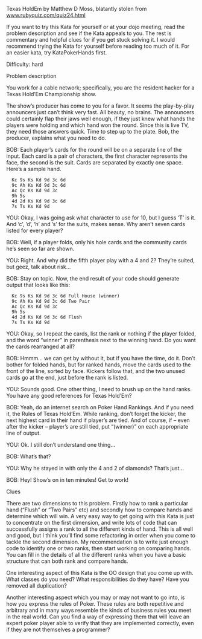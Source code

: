 Texas HoldEm
by Matthew D Moss, blatantly stolen from www.rubyquiz.com/quiz24.html

If you want to try this Kata for yourself or at your dojo meeting, read the problem description and see if the Kata appeals to you. The rest is commentary and helpful clues for if you get stuck solving it. I would recommend trying the Kata for yourself before reading too much of it. For an easier kata, try KataPokerHands first.

Difficulty: hard

Problem description

You work for a cable network; specifically, you are the resident hacker for a Texas Hold’Em Championship show.

The show’s producer has come to you for a favor. It seems the play-by-play announcers just can’t think very fast. All beauty, no brains. The announcers could certainly flap their jaws well enough, if they just knew what hands the players were holding and which hand won the round. Since this is live TV, they need those answers quick. Time to step up to the plate. Bob, the producer, explains what you need to do.

BOB: Each player’s cards for the round will be on a separate line of the input. Each card is a pair of characters, the first character represents the face, the second is the suit. Cards are separated by exactly one space. Here’s a sample hand.

```
  Kc 9s Ks Kd 9d 3c 6d
  9c Ah Ks Kd 9d 3c 6d
  Ac Qc Ks Kd 9d 3c
  9h 5s
  4d 2d Ks Kd 9d 3c 6d
  7s Ts Ks Kd 9d
  ```
  
YOU: Okay, I was going ask what character to use for 10, but I guess ’T’ is it. And ‘c’, ’d’, ‘h’ and ’s’ for the suits, makes sense. Why aren’t seven cards listed for every player?

BOB: Well, if a player folds, only his hole cards and the community cards he’s seen so far are shown.

YOU: Right. And why did the fifth player play with a 4 and 2? They’re suited, but geez, talk about risk…

BOB: Stay on topic. Now, the end result of your code should generate output that looks like this:

```
  Kc 9s Ks Kd 9d 3c 6d Full House (winner)
  9c Ah Ks Kd 9d 3c 6d Two Pair
  Ac Qc Ks Kd 9d 3c 
  9h 5s 
  4d 2d Ks Kd 9d 3c 6d Flush
  7s Ts Ks Kd 9d 
  ```
  
YOU: Okay, so I repeat the cards, list the rank or nothing if the player folded, and the word “winner” in parenthesis next to the winning hand. Do you want the cards rearranged at all?

BOB: Hmmm… we can get by without it, but if you have the time, do it. Don’t bother for folded hands, but for ranked hands, move the cards used to the front of the line, sorted by face. Kickers follow that, and the two unused cards go at the end, just before the rank is listed.

YOU: Sounds good. One other thing, I need to brush up on the hand ranks. You have any good references for Texas Hold’Em?

BOB: Yeah, do an internet search on Poker Hand Rankings. And if you need it, the Rules of Texas Hold’Em. While ranking, don’t forget the kicker, the next highest card in their hand if player’s are tied. And of course, if – even after the kicker – player’s are still tied, put “(winner)” on each appropriate line of output.

YOU: Ok. I still don’t understand one thing…

BOB: What’s that?

YOU: Why he stayed in with only the 4 and 2 of diamonds? That’s just…

BOB: Hey! Show’s on in ten minutes! Get to work!

Clues

There are two dimensions to this problem. Firstly how to rank a particular hand (“Flush” or “Two Pairs” etc) and secondly how to compare hands and determine which will win. A very easy way to get going with this Kata is just to concentrate on the first dimension, and write lots of code that can successfully assigns a rank to all the different kinds of hand. This is all well and good, but I think you’ll find some refactoring in order when you come to tackle the second dimension. My recommendation is to write just enough code to identify one or two ranks, then start working on comparing hands. You can fill in the details of all the different ranks when you have a basic structure that can both rank and compare hands.

One interesting aspect of this Kata is the OO design that you come up with. What classes do you need? What responsibilities do they have? Have you removed all duplication?

Another interesting aspect which you may or may not want to go into, is how you express the rules of Poker. These rules are both repetitive and arbitrary and in many ways resemble the kinds of business rules you meet in the real world. Can you find a way of expressing them that will leave an expert poker player able to verify that they are implemented correctly, even if they are not themselves a programmer?
